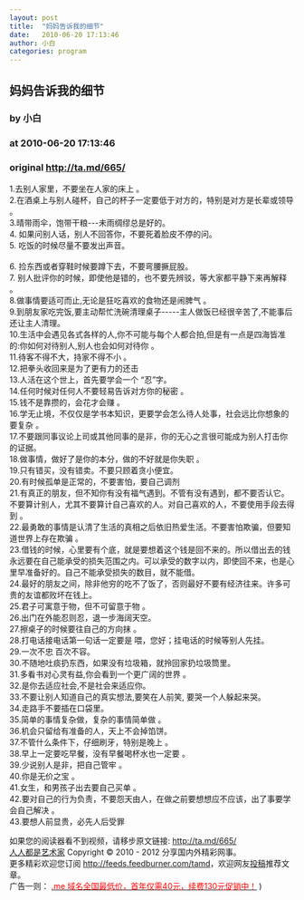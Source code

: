 ```yaml
---
layout: post
title:  "妈妈告诉我的细节"
date:   2010-06-20 17:13:46
author: 小白
categories: program
---
```


## 妈妈告诉我的细节
### by 小白
### at 2010-06-20 17:13:46
### original <http://ta.md/665/>

<p>1.去别人家里，不要坐在人家的床上 。<br> 2.在酒桌上与别人碰杯，自己的杯子一定要低于对方的，特别是对方是长辈或领导 。<br> 3.晴带雨伞，饱带干粮---未雨绸缪总是好的。<br> 4. 如果问别人话，别人不回答你，不要死着脸皮不停的问。<br> 5. 吃饭的时候尽量不要发出声音。<br> <span></span><br> 6. 捡东西或者穿鞋时候要蹲下去，不要弯腰撅屁股。<br> 7. 别人批评你的时候，即使他是错的，也不要先辨驳，等大家都平静下来再解释 。<br> 8.做事情要适可而止,无论是狂吃喜欢的食物还是闹脾气 。<br> 9.到朋友家吃完饭,要主动帮忙洗碗清理桌子-----主人做饭已经很辛苦了,不能事后还让主人清理。<br> 10.生活中会遇见各式各样的人,你不可能与每个人都合拍,但是有一点是四海皆准的:你如何对待别人,别人也会如何对待你 。<br> 11.待客不得不大，持家不得不小 。<br> 12.把拳头收回来是为了更有力的还击<br> 13.人活在这个世上，首先要学会一个 “忍”字。<br> 14.任何时候对任何人不要轻易告诉对方你的秘密 。<br> 15.钱不是靠攒的，会花才会赚 。<br> 16.学无止境，不仅仅是学书本知识，更要学会怎么待人处事，社会远比你想象的要复杂 。<br> 17.不要跟同事议论上司或其他同事的是非，你的无心之言很可能成为别人打击你的证据。<br> 18.做事情，做好了是你的本分，做的不好就是你失职 。<br> 19.只有错买，没有错卖。不要只顾着贪小便宜。<br> 20.有时候孤单是正常的，不要害怕，要自己调剂<br> 21.有真正的朋友，但不知你有没有福气遇到。不管有没有遇到，都不要否认它。不要算计别人，尤其不要算计自己喜欢的人。对自己喜欢的人，不要使用手段去得到 。<br> 22.最勇敢的事情是认清了生活的真相之后依旧热爱生活。不要害怕欺骗，但要知道世界上存在欺骗 。<br> 23.借钱的时候，心里要有个底，就是要想着这个钱是回不来的。所以借出去的钱永远要在自己能承受的损失范围之内。可以承受的数字以内，即使回不来，也是心里早准备好的。自己不能承受损失的数目，就不能借。<br> 24.最好的朋友之间，除非他穷的吃不了饭了，否则最好不要有经济往来。许多可贵的友谊都败坏在钱上。<br> 25.君子可寓意于物，但不可留意于物 。<br> 26.出门在外能忍则忍，退一步海阔天空。<br> 27.擦桌子的时候要往自己的方向抹 。<br> 28.打电话接电话第一句话一定要是 喂，您好；挂电话的时候等别人先挂。<br> 29.一次不忠 百次不容。<br> 30.不随地吐痰扔东西，如果没有垃圾箱，就拎回家扔垃圾筒里。<br> 31.多看书对心灵有益,你会看到一个更广阔的世界 。<br> 32.是你去适应社会,不是社会来适应你。<br> 33.不要让别人知道自己的真实想法,要笑在人前笑, 要哭一个人躲起来哭。<br> 34.走路手不要插在口袋里。<br> 35.简单的事情复杂做，复杂的事情简单做 。<br> 36.机会只留给有准备的人，天上不会掉馅饼。<br> 37.不管什么条件下，仔细刷牙，特别是晚上 。<br> 38.早上一定要吃早餐，没有早餐喝杯水也一定要 。<br> 39.少说别人是非，把自己管牢 。<br> 40.你是无价之宝 。<br> 41.女生，和男孩子出去要自己买单 。<br> 42.要对自己的行为负责，不要怨天由人，在做之前要想想应不应该，出了事要学会自己解决 。<br> 43.要想人前显贵，必先人后受罪</p><p>如果您的阅读器看不到视频，请移步原文链接: <a href="http://ta.md/665/">http://ta.md/665/</a> <br> <a href="http://ta.md/">人人都是艺术家</a> Copyright ©   2010 - 2012 分享国内外精彩网事。<br> 更多精彩欢迎您订阅 <a href="http://feeds.feedburner.com/tamd">http://feeds.feedburner.com/tamd</a>，欢迎网友<a href="http://ta.md/delivery/">投稿</a>推荐文章。<br> 广告一则： <a href="http://zi.mu/domain"><font color="red">.me 域名全国最低价，首年仅需40元，续费130元促销中！</font></a> )</p>